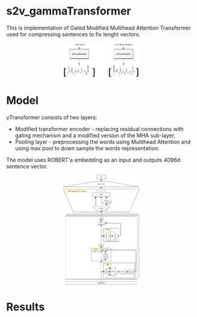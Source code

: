 # s2v_gammaTransformer
This is implementation of Gated Modified Multihead Attention Transformer used for compressing sentences to fix lenght vectors.
<div align="center">
	<img src="https://raw.githubusercontent.com/DanielKalicki/s2v_gammaTransformer/master/.metas/s2v_diagram.png" width="40%">
</div>

# Model
γTransformer consists of two layers:
- Modified transformer encoder - replacing residual connections with gating mechanism and a modified version of the MHA sub-layer,
- Pooling layer - preprocessing the words using Mulithead Attention and using max pool to down sample the words representation.

The model uses ROBERT'a embedding as an input and outputs 4096d sentence vector.

<div align="center">
	<img src="https://raw.githubusercontent.com/DanielKalicki/s2v_gammaTransformer/master/.metas/gammaTransformer.png" width="40%">
</div>

# Results

